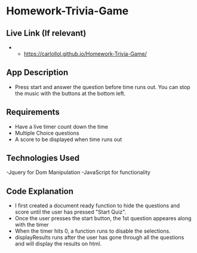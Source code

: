 # Homework-Trivia-Game

## Live Link (If relevant)

+ - https://carlollol.github.io/Homework-Trivia-Game/

## App Description
- Press start and answer the question before time runs out. You can stop the music with the buttons at the bottom left. 

## Requirements

- Have a live timer count down the time
- Multiple Choice questions
- A score to be displayed when time runs out

## Technologies Used

-Jquery for Dom Manipulation
-JavaScript for functionality

## Code Explanation

- I first created a document ready function to hide the questions and score until the user has pressed "Start Quiz".
- Once the user presses the start button, the 1st question appeares along with the timer
- When the timer hits 0, a function runs to disable the selections.
- displayResults runs after the user has gone through all the questions and will display the results on html.
